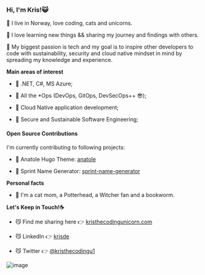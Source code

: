### Hi, I'm Kris!:smiley_cat:

:tiger: I live in Norway, love coding, cats and unicorns.

:whale2: I love learning new things && sharing my journey and findings with others.

:octopus: My biggest passion is tech and my goal is to inspire other developers to code with sustainability, security and cloud native mindset in mind by spreading my knowledge and experience.


**Main areas of interest**
  
  * :paw_prints: .NET, C#, MS Azure;
  
  * :paw_prints: All the \*Ops (DevOps, GitOps, DevSecOps++ :sunglasses:);

  * :paw_prints: Cloud Native application development;
  
  * :paw_prints: Secure and Sustainable Software Engineering;


#### Open Source Contributions

I'm currently contributing to following projects:

* :seedling: Anatole Hugo Theme: [anatole](https://github.com/lxndrblz/anatole)

* :seedling: Sprint Name Generator: [sprint-name-generator](https://github.com/flostadler/sprint-name-generator)


**Personal facts**

* :dizzy: I'm a cat mom, a Potterhead, a Witcher fan and a bookworm.


**Let's Keep in Touch!:coffee:**

  * :smirk_cat: Find me sharing here :point_right: [kristhecodingunicorn.com](https://kristhecodingunicorn.com)

  * :smirk_cat: LinkedIn :point_right: [krisde](https://www.linkedin.com/in/krisde/)

  * :smirk_cat: Twitter :point_right: [@kristhecodingu1](https://twitter.com/kristhecodingu1)


![image](https://user-images.githubusercontent.com/47773700/162704606-23df2596-532c-42c8-8fea-5795eb821fd8.png)


